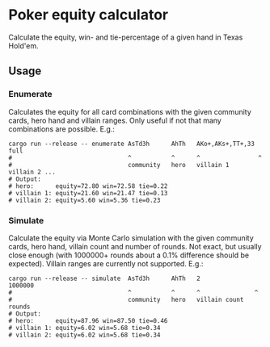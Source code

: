 # Poker equity calculator

Calculate the equity, win- and tie-percentage of a given hand in Texas Hold'em.

## Usage

### Enumerate

Calculates the equity for all card combinations
with the given community cards, hero hand and villain ranges.
Only useful if not that many combinations are possible.
E.g.:

```
cargo run --release -- enumerate AsTd3h      AhTh   AKo+,AKs+,TT+,33 full
#                                ^           ^      ^                ^
#                                community   hero   villain 1        villain 2 ...
# Output:
# hero:      equity=72.80 win=72.58 tie=0.22
# villain 1: equity=21.60 win=21.47 tie=0.13
# villain 2: equity=5.60 win=5.36 tie=0.23
```

### Simulate

Calculate the equity via Monte Carlo simulation
with the given community cards, hero hand, villain count
and number of rounds.
Not exact, but usually close enough (with 1000000+ rounds
about a 0.1% difference should be expected).
Villain ranges are currently not supported.
E.g.:

```
cargo run --release -- simulate  AsTd3h      AhTh   2               1000000
#                                ^           ^      ^               ^
#                                community   hero   villain count   rounds
# Output:
# hero:      equity=87.96 win=87.50 tie=0.46
# villain 1: equity=6.02 win=5.68 tie=0.34
# villain 2: equity=6.02 win=5.68 tie=0.34
```
